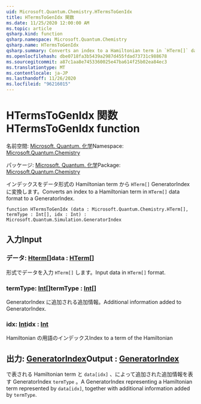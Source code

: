 ```yaml
---
uid: Microsoft.Quantum.Chemistry.HTermsToGenIdx
title: HTermsToGenIdx 関数
ms.date: 11/25/2020 12:00:00 AM
ms.topic: article
qsharp.kind: function
qsharp.namespace: Microsoft.Quantum.Chemistry
qsharp.name: HTermsToGenIdx
qsharp.summary: Converts an index to a Hamiltonian term in `HTerm[]` data format to a GeneratorIndex.
ms.openlocfilehash: dbe0718fa3b5439a2987d455fdad73731c988678
ms.sourcegitcommit: a87c1aa8e7453360025e47ba614f25b02ea84ec3
ms.translationtype: MT
ms.contentlocale: ja-JP
ms.lasthandoff: 11/26/2020
ms.locfileid: "96216015"
---
```

# <a name="htermstogenidx-function"></a><span data-ttu-id="c531b-102">HTermsToGenIdx 関数</span><span class="sxs-lookup"><span data-stu-id="c531b-102">HTermsToGenIdx function</span></span>

<span data-ttu-id="c531b-103">名前空間: [Microsoft. Quantum. 化学](xref:Microsoft.Quantum.Chemistry)</span><span class="sxs-lookup"><span data-stu-id="c531b-103">Namespace: [Microsoft.Quantum.Chemistry](xref:Microsoft.Quantum.Chemistry)</span></span>

<span data-ttu-id="c531b-104">パッケージ: [Microsoft. Quantum. 化学](https://nuget.org/packages/Microsoft.Quantum.Chemistry)</span><span class="sxs-lookup"><span data-stu-id="c531b-104">Package: [Microsoft.Quantum.Chemistry](https://nuget.org/packages/Microsoft.Quantum.Chemistry)</span></span>


<span data-ttu-id="c531b-105">インデックスをデータ形式の Hamiltonian term から `HTerm[]` GeneratorIndex に変換します。</span><span class="sxs-lookup"><span data-stu-id="c531b-105">Converts an index to a Hamiltonian term in `HTerm[]` data format to a GeneratorIndex.</span></span>

```qsharp
function HTermsToGenIdx (data : Microsoft.Quantum.Chemistry.HTerm[], termType : Int[], idx : Int) : Microsoft.Quantum.Simulation.GeneratorIndex
```


## <a name="input"></a><span data-ttu-id="c531b-106">入力</span><span class="sxs-lookup"><span data-stu-id="c531b-106">Input</span></span>

### <a name="data--hterm"></a><span data-ttu-id="c531b-107">データ: [Hterm](xref:Microsoft.Quantum.Chemistry.HTerm)[]</span><span class="sxs-lookup"><span data-stu-id="c531b-107">data : [HTerm](xref:Microsoft.Quantum.Chemistry.HTerm)[]</span></span>

<span data-ttu-id="c531b-108">形式でデータを入力 `HTerm[]` します。</span><span class="sxs-lookup"><span data-stu-id="c531b-108">Input data in `HTerm[]` format.</span></span>


### <a name="termtype--int"></a><span data-ttu-id="c531b-109">termType: [Int](xref:microsoft.quantum.lang-ref.int)[]</span><span class="sxs-lookup"><span data-stu-id="c531b-109">termType : [Int](xref:microsoft.quantum.lang-ref.int)[]</span></span>

<span data-ttu-id="c531b-110">GeneratorIndex に追加される追加情報。</span><span class="sxs-lookup"><span data-stu-id="c531b-110">Additional information added to GeneratorIndex.</span></span>


### <a name="idx--int"></a><span data-ttu-id="c531b-111">idx: [Int](xref:microsoft.quantum.lang-ref.int)</span><span class="sxs-lookup"><span data-stu-id="c531b-111">idx : [Int](xref:microsoft.quantum.lang-ref.int)</span></span>

<span data-ttu-id="c531b-112">Hamiltonian の用語のインデックス</span><span class="sxs-lookup"><span data-stu-id="c531b-112">Index to a term of the Hamiltonian</span></span>



## <a name="output--generatorindex"></a><span data-ttu-id="c531b-113">出力: [GeneratorIndex](xref:Microsoft.Quantum.Simulation.GeneratorIndex)</span><span class="sxs-lookup"><span data-stu-id="c531b-113">Output : [GeneratorIndex](xref:Microsoft.Quantum.Simulation.GeneratorIndex)</span></span>

<span data-ttu-id="c531b-114">で表される Hamiltonian term と `data[idx]` 、によって追加された追加情報を表す GeneratorIndex `termType` 。</span><span class="sxs-lookup"><span data-stu-id="c531b-114">A GeneratorIndex representing a Hamiltonian term represented by `data[idx]`, together with additional information added by `termType`.</span></span>